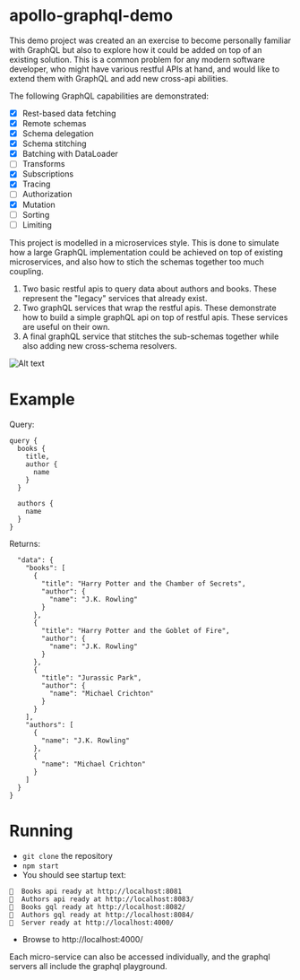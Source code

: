 # apollo-graphql-demo

This demo project was created an an exercise to become personally familiar with GraphQL but also to explore how it could be added on top of an existing solution.  This is a common problem for any modern software developer, who might have various restful APIs at hand, and would like to extend them with GraphQL and add new cross-api abilities.  

The following GraphQL capabilities are demonstrated:
- [x] Rest-based data fetching
- [x] Remote schemas
- [x] Schema delegation
- [x] Schema stitching
- [x] Batching with DataLoader
- [ ] Transforms
- [x] Subscriptions
- [x] Tracing
- [ ] Authorization
- [x] Mutation
- [ ] Sorting
- [ ] Limiting

This project is modelled in a microservices style.  This is done to simulate how a large GraphQL implementation could be achieved on top of existing microservices, and also how to stich the schemas together too much coupling.  

1. Two basic restful apis to query data about authors and books.  These represent the "legacy" services that already exist.
1. Two graphQL services that wrap the restful apis.  These demonstrate how to build a simple graphQL api on top of restful apis.  These services are useful on their own.
1. A final graphQL service that stitches the sub-schemas together while also adding new cross-schema resolvers.

![Alt text](https://g.gravizo.com/svg?digraph%20G%20{;%20%20%20%20rankdir=LR;%20%20%20%20node[shape=box];%20%20%22Final%20GQL%22%20-%3E%20{%22Authors%20GQL%22,%20%22Books%20GQL%22}%20[label=delegate];%20%20%22Authors%20GQL%22%20-%3E%20%22Authors%20restful%20API%22;%20%20%22Books%20GQL%22%20-%3E%20%22Books%20restful%20API%22;%20%20})


# Example

Query:
```
query {
  books {
    title,
    author {
      name
    }
  }
  
  authors {
    name
  }
}
```

Returns:
```{
  "data": {
    "books": [
      {
        "title": "Harry Potter and the Chamber of Secrets",
        "author": {
          "name": "J.K. Rowling"
        }
      },
      {
        "title": "Harry Potter and the Goblet of Fire",
        "author": {
          "name": "J.K. Rowling"
        }
      },
      {
        "title": "Jurassic Park",
        "author": {
          "name": "Michael Crichton"
        }
      }
    ],
    "authors": [
      {
        "name": "J.K. Rowling"
      },
      {
        "name": "Michael Crichton"
      }
    ]
  }
}
```

# Running

* `git clone` the repository
* `npm start`
* You should see startup text: 
```
🚀  Books api ready at http://localhost:8081
🚀  Authors api ready at http://localhost:8083/
🚀  Books gql ready at http://localhost:8082/
🚀  Authors gql ready at http://localhost:8084/
🚀  Server ready at http://localhost:4000/
```
* Browse to http://localhost:4000/

Each micro-service can also be accessed individually, and the graphql servers all include the graphql playground.
